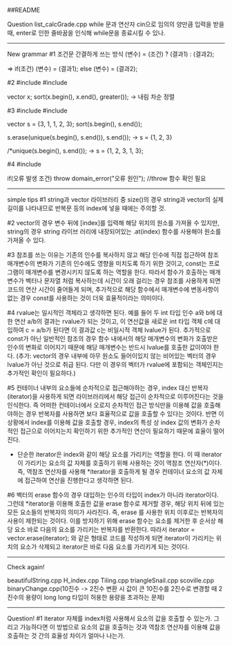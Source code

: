##README

Question list_calcGrade.cpp
while 문과 연산자 cin으로 임의의 양만큼 입력을 받을 때, enter로 인한 줄바꿈을 인식해 while문을 종료시킬 수 있나.

-------------------------------------------------------------------------------------------

New grammar
#1
조건문 간결하게 쓰는 방식
(변수) = (조건) ? (결과1) : (결과2);

=>
if(조건) (변수) = (결과1);
else (변수) = (결과2);
	
#2
#include <algorithm>
#include <functional>

vector<type> x;
sort(x.begin(), x.end(), greater<type>()); -> 내림 차순 정렬


#3
#include <algorithm>
#include <vector>

vector<int> s = {3, 1, 1, 2, 3};
sort(s.begin(), s.end());

s.erase(unique(s.begin(), s.end()), s.end());
-> s = {1, 2, 3}

/*unique(s.begin(), s.end());
-> s = {1, 2, 3, 1, 3};

#4
#include <stdexcept>

if(오류 발생 조건) throw domain_error("오류 원인");
//throw 함수 확인 필요



-------------------------------------------------------------------------------------------

simple tips
#1
string과 vector 라이브러리 중 size()의 경우 string과 vector의 실제 길이를 나타내므로 반복문 등의 index에
넣을 때에는 주의할 것.

#2
vector의 경우 변수 뒤에 [index]를 입력해 해당 위치의 원소를 가져올 수 있지만, string의 경우 string 라이브
러리에 내장되어있는 .at(index) 함수를 사용해야 원소를 가져올 수 있다.

#3
참조를 쓰는 이유는 기존의 인수를 복사하지 않고 해당 인수에 직접 접근하여 참조 매개변수의 변화가 기존의 인수에도 
영향을 미치도록 하기 위한 것이고, const는 프로그램이 매개변수를 변경시키지 않도록 하는 역할을 한다. 따라서 
함수가 호출하는 매개변수가 벡터나 문자열 처럼 복사하는데 시간이 오래 걸리는 경우 참조를 사용하게 되면 코드의
연산 시간이 줄어들게 되며, 추가적으로 해당 함수에서 매개변수에 변동사항이 없는 경우 const를 사용하는 것이
더욱 효율적이라는 의미이다.

#4
rvalue는 일시적인 객체라고 생각하면 된다. 예를 들어 두 int 타입 인수 a와 b에 대한 연산 a/b의 결과는 rvalue가
되는 것이고, 이 연산값을 새로운 int 타입 객체 c에 대입하여 c = a/b가 된다면 이 결과값 c는 비일시적 객체 lvalue가
된다. 추가적으로 const가 아닌 일반적인 참조의 경우 함수 내에서의 해당 매개변수의 변화가 호출받은 인수의 변화로
이어지기 때문에 해당 매개변수는 반드시 lvalue를 호출한 값이여야 한다. 
(추가: vector의 경우 내부에 아무 원소도 들어이있지 않는 비어있는 벡터의 경우 lvalue가 아닌 것으로 취급 된다.
다만 이 경우의 벡터가 rvalue에 포함되는 객체인지는 추가적인 확인이 필요하다.)

#5
컨테이너 내부의 요소들에 순차적으로 접근해야하는 경우, index 대신 반복자(iterator)을 사용하게 되면 라이브러리에서 
해당 접근이 순차적으로 이루어진다는 것을 인식한다. 즉 어떠한 컨테이너에서 오로지 순차적인 접근 방식만을 이용해 
값을 호출해야하는 경우 반복자를 사용하면 보다 효율적으로 값을 호출할 수 있다는 것이다. 반면 이 상황에서 index를 이용해
값을 호출할 경우, index의 특성 상 index 값의 변화가 순차적인 접근으로 이어지는지 확인하기 위한 추가적인 연산이 필요하기
때문에 효율이 떨어진다.
+ 단순한 iterator은 index와 같이 해당 요소를 가리키는 역할을 한다. 이 때 iterator이 가리키는 요소의 값 자체를 
호출하기 위해 사용하는 것이 역참조 연산자(*)이다. 즉, 역참조 연산자를 사용해 *iterator을 호출하게 될 경우 컨테이너 요소의
값 자체에 접근하여 연산을 진행한다고 생각하면 된다.

#6
벡터의 erase 함수의 경우 대입하는 인수의 타입이 index가 아니라 iterator이다. 그런데 *iterator을 이용해 호출한
값을 erase 함수로 제거할 경우, 해당 위치 뒤에 있는 모든 요소들의 반복자의 의미가 사라진다. 즉, erase 를 사용한 위치 이후로는
반복자의 사용이 제한되는 것이다. 이를 방지하기 위해 erase 함수는 요소를 제거한 후 순서상 해당 요소 바로 다음의 요소를 가리키는
반복자를 반환한다. 따라서 iterator = vector.erase(iterator); 와 같은 형태로 코드를 작성하게 되면 iterator이 가리키는
위치의 요소가 삭제되고 iterator은 바로 다음 요소를 가리키게 되는 것이다.

-------------------------------------------------------------------------------------------

Check again!

beautifulString.cpp
H_index.cpp
Tiling.cpp
triangleSnail.cpp
scoville.cpp
binaryChange.cpp(10진수 -> 2진수 변환 시 값이 큰 10진수를 2진수로 변경할 때 2진수의 용량이 long long 타입이 허용한 용량을 초과하는 문제)


-------------------------------------------------------------------------------------------

Question!
#1
iterator 자체를 index처럼 사용해서 요소의 값을 호출할 수 있는가. 그리고 가능하다면 이 방법으로 요소의 값을 호출하는 것과 역참조
연산자를 이용해 값을 호출하는 것 간의 효율성 차이가 얼마나 나는가.